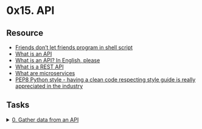 # 0x15. API 

## Resource

- [Friends don’t let friends program in shell script](https://www.turnkeylinux.org/blog/friends-dont-let-friends-program-shell-script)
- [What is an API](https://www.webopedia.com/definitions/api/)
- [What is an API? In English, please](https://www.freecodecamp.org/news/what-is-an-api-in-english-please-b880a3214a82/)
- [What is a REST API](https://www.sitepoint.com/rest-api/)
- [What are microservices](https://smartbear.com/solutions/microservices/)
- [PEP8 Python style - having a clean code respecting style guide is really appreciated in the industry](https://www.python.org/dev/peps/pep-0008/)

## Tasks

<details>
<summary><a href="./0-gather_data_from_an_API.py">0. Gather data from an API</a></summary><br>
<a href='https://postimg.cc/N5NpbXMC' target='_blank'><img src='https://i.postimg.cc/8zG9pBVG/image.png' border='0' alt='image'/></a>
</details>

